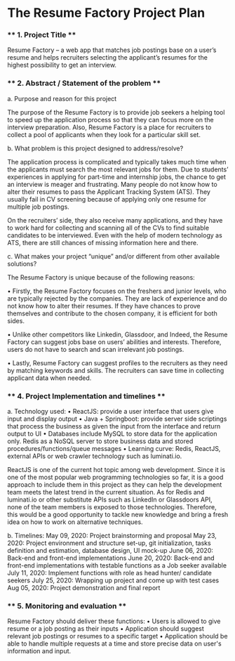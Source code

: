 # The Resume Factory Project Plan

### ** 1. Project Title **

Resume Factory – a web app that matches job postings base on a user’s resume and helps recruiters selecting the applicant’s resumes for the highest possibility to get an interview.

### ** 2. Abstract / Statement of the problem **

a. Purpose and reason for this project

The purpose of the Resume Factory is to provide job seekers a helping tool to speed up the application process so that they can focus more on the interview preparation. Also, Resume Factory is a place for recruiters to collect a pool of applicants when they look for a particular skill set.

b. What problem is this project designed to address/resolve?

The application process is complicated and typically takes much time when the applicants must search the most relevant jobs for them. Due to students’ experiences in applying for part-time and internship jobs, the chance to get an interview is meager and frustrating. Many people do not know how to alter their resumes to pass the Applicant Tracking System (ATS). They usually fail in CV screening because of applying only one resume for multiple job postings.

On the recruiters’ side, they also receive many applications, and they have to work hard for collecting and scanning all of the CVs to find suitable candidates to be interviewed. Even with the help of modern technology as ATS, there are still chances of missing information here and there.

c. What makes your project “unique” and/or different from other available solutions?

The Resume Factory is unique because of the following reasons:

• Firstly, the Resume Factory focuses on the freshers and junior levels, who are typically rejected by the companies. They are lack of experience and do not know how to alter their resumes. If they have chances to prove themselves and contribute to the chosen company, it is efficient for both sides.

• Unlike other competitors like Linkedin, Glassdoor, and Indeed, the Resume Factory can suggest jobs base on users’ abilities and interests. Therefore, users do not have to search and scan irrelevant job postings.

• Lastly, Resume Factory can suggest profiles to the recruiters as they need by matching keywords and skills. The recruiters can save time in collecting applicant data when needed.

### ** 4. Project Implementation and timelines **

a. Technology used: 
• ReactJS: provide a user interface that users give input and display output
• Java + Springboot: provide server side scriptings that process the business as given the input from the interface and return output to UI
• Databases include MySQL to store data for the application only. Redis as a NoSQL server to store business data and stored procedures/functions/queue messages
• Learning curve: Redis, ReactJS, external APIs or web crawler technology such as luminati.io. 


ReactJS is one of the current hot topic among web development. Since it is one of the most popular web programming technologies so far, it is a good approach to include them in this project as they can help the development team meets the latest trend in the current situation. As for Redis and luminati.io or other substitute APIs such as LinkedIn or Glassdoors API, none of the team members is exposed to those technologies. Therefore, this would be a good opportunity to tackle new knowledge and bring a fresh idea on how to work on alternative techniques. 

b. Timelines:
 May 09, 2020: Project brainstorming and proposal
 May 23, 2020: Project environment and structure set-up, git initialization, tasks definition and estimation, database design, UI mock-up
June 06, 2020: Back-end and front-end implementations
June 20, 2020: Back-end and front-end implementations with testable functions as a Job seeker available
July 11, 2020: Implement functions with role as head hunter/ candidate seekers
July 25, 2020: Wrapping up project and come up with test cases
 Aug 05, 2020: Project demonstration and final report

### ** 5. Monitoring and evaluation **

Resume Factory should deliver these functions: 
• Users is allowed to give resume or a job posting as their inputs
• Application should suggest relevant job postings or resumes to a specific target
• Application should be able to handle multiple requests at a time and store precise data on user's information and input.
